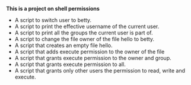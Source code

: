 **This is a project on shell permissions**
- A script to switch user to betty.
- A script to print the effective username of the current user.
- A script to print all the groups the current user is part of.
- A script to change the file owner of the file hello to betty.
- A script that creates an empty file hello.
- A script that adds execute permission to the owner of the file
- A script that grants execute permission to the owner and group.
- A script that grants execute permission to all.
- A script that grants only other users the permission to read, write and execute.
